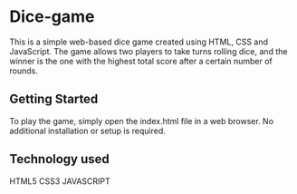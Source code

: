 # Dice-game


This is a simple web-based dice game created using HTML, CSS and JavaScript. The game allows two players to take turns rolling dice, and the winner is the one with the highest total score after a certain number of rounds.

## Getting Started

To play the game, simply open the index.html file in a web browser. No additional installation or setup is required.

## Technology used

HTML5
CSS3
JAVASCRIPT
